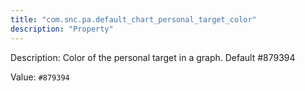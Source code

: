```yaml
---
title: "com.snc.pa.default_chart_personal_target_color"
description: "Property"
---
```


Description: Color of the personal target in a graph. Default #879394

Value: `#879394`